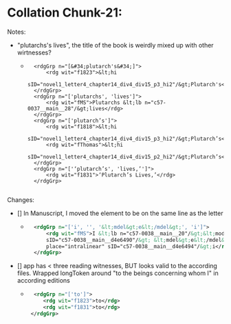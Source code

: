 # Collation Chunk-21:

Notes: 
- "plutarchs's lives", the title of the book is weirdly mixed up with other wirtnesses?
    - ```
    	<rdgGrp n="[&#34;plutarch's&#34;]">
			<rdg wit="f1823">&lt;hi
				sID="novel1_letter4_chapter14_div4_div15_p3_hi2"/&gt;Plutarch's</rdg>
		</rdgGrp>
		<rdgGrp n="['plutarchs', 'lives']">
			<rdg wit="fMS">Plutarchs &lt;lb n="c57-0037__main__28"/&gt;lives</rdg>
		</rdgGrp>
		<rdgGrp n="['plutarch’s']">
			<rdg wit="f1818">&lt;hi
				sID="novel1_letter4_chapter14_div4_div15_p3_hi2"/&gt;Plutarch’s</rdg>
			<rdg wit="fThomas">&lt;hi
				sID="novel1_letter4_chapter14_div4_div15_p2_hi2"/&gt;Plutarch’s</rdg>
		</rdgGrp>
		<rdgGrp n="['‘plutarch’s', 'lives,’']">
			<rdg wit="f1831">‘Plutarch’s Lives,’</rdg>
		</rdgGrp>
    ```
Changes:

- [] In Manuscript, I moved the element to be on the same line as the letter
    - ```xml
    	<rdgGrp n="['i', '', '&lt;mdel&gt;e&lt;/mdel&gt;', 'i']">
    		<rdg wit="fMS">I &lt;lb n="c57-0038__main__20"/&gt;&lt;mod
    		sID="c57-0038__main__d4e6490"/&gt; &lt;mdel&gt;e&lt;/mdel&gt; &lt;sga-add
    		place="intralinear" sID="c57-0038__main__d4e6494"/&gt;i</rdg>
    	</rdgGrp>
        ```
        
- [] app has &lt; three reading witnesses, BUT looks valid  to the according files. Wrapped longToken around "to the beings concerning whom I" in according editions
    - ```xml
        <rdgGrp n="['to']">
	       <rdg wit="f1823">to</rdg>
	       <rdg wit="f1831">to</rdg>
	   </rdgGrp>
	   ```	